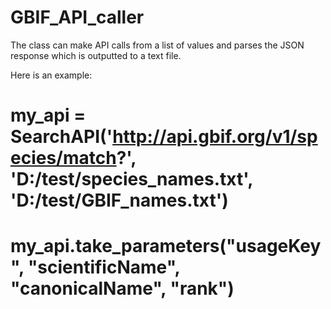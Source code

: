 GBIF_API_caller
===============

The class can make API calls from a list of values and parses the JSON response which is outputted to a text file.

Here is an example:

# my_api = SearchAPI('http://api.gbif.org/v1/species/match?', 'D:/test/species_names.txt', 'D:/test/GBIF_names.txt')
# my_api.take_parameters("usageKey", "scientificName", "canonicalName", "rank")

